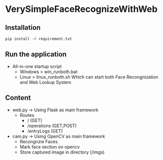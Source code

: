 # VerySimpleFaceRecognizeWithWeb

## Installation

```python
pip install -r requirement.txt
```

## Run the application
- All-in-one startup script
   - Windows > win_runboth.bat
   - Linux > linux_runboth.sh
Which can start both Face Recongnization and Web Lookup System

## Content
- web.py -> Using Flask as main framework
  - Routes
    - / (GET)
    - /operations (GET,POST)
    - /entryLogs (GET)
- cam.py -> Using OpenCV as main framework
  - Recongnzie Faces
  - Mark face section on opencv
  - Store captured image in directory (/imgs)
